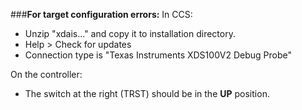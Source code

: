 ###**For target configuration errors:**
In CCS:
* Unzip "xdais..." and copy it to installation directory.
* Help > Check for updates
* Connection type is "Texas Instruments XDS100V2 Debug Probe"


On the controller:
* The switch at the right (TRST) should be in the **UP** position.
